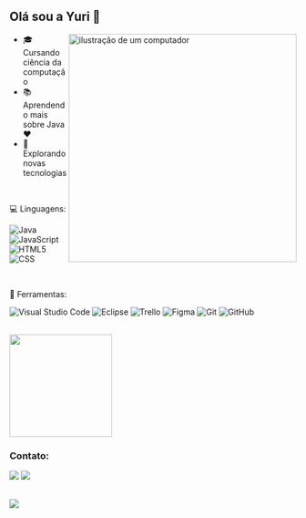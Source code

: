 ## Olá sou a Yuri 👋
<img src="https://raw.githubusercontent.com/MicaelliMedeiros/micaellimedeiros/master/image/computer-illustration.png" alt="ilustração de um computador" min-width="400px" max-width="400px" width="400px" align="right">

<p align="left"> 
  
- 🎓 Cursando ciência da computação
- 📚 Aprendendo mais sobre Java ❤️
- 🌱 Explorando novas tecnologias
</p>

<br>
<p align="left">
  💻 Linguagens: 
  
![Java](https://img.shields.io/badge/-Java-333333?style=flat&logo=Java&logoColor=007396)
![JavaScript](https://img.shields.io/badge/-JavaScript-333333?style=flat&logo=javascript)
![HTML5](https://img.shields.io/badge/-HTML5-333333?style=flat&logo=HTML5)
![CSS](https://img.shields.io/badge/-CSS-333333?style=flat&logo=CSS3&logoColor=1572B6)
<br>
</p>

<br>
<p align="left">
  💼 Ferramentas: 
  
![Visual Studio Code](https://img.shields.io/badge/-Visual%20Studio%20Code-333333?style=flat&logo=visual-studio-code&logoColor=007ACC)
![Eclipse](https://img.shields.io/badge/-Eclipse-333333?style=flat&logo=eclipse-ide&logoColor=2C2255)
![Trello](https://img.shields.io/badge/-Trello-333333?style=flat&logo=trello&logoColor=007ACC)
![Figma](https://img.shields.io/badge/-Figma-333333?style=flat&logo=figma&logoColor=007ACC)
![Git](https://img.shields.io/badge/-Git-333333?style=flat&logo=git)
![GitHub](https://img.shields.io/badge/-GitHub-333333?style=flat&logo=github)
</p>

<br>
<a href="https://github.com/yursx" title="Perfil do Iuri">
  <img height="180em" src="https://github-readme-stats.vercel.app/api?username=yursx&theme=midnight-purple&show_icons=true" />
</a>
<br>
<p align="left"> 

 ### Contato:

<div> 
  <a href="https://www.linkedin.com/in/yuri-oliveira-santana/" target="_blank"><img src="https://skillicons.dev/icons?i=linkedin&theme=dark&perline=15" target="_blank"></a>
    <a href="https://www.instagram.com/yuurs_/" target="_blank"><img src="https://skillicons.dev/icons?i=instagram&theme=dark&perline=15" target="_blank"></a> 
</div>
 
</br>

![](https://komarev.com/ghpvc/?username=yursx&color=006bed)

